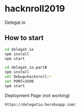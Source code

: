 # hacknroll2019

Delegat.io

## How to start

```bash
cd delegat.io
npm install
npm start
```

```bash
cd delegat.io.partB
npm install
set Debug=hacknroll:*
set PORT=3500
npm start
```


Deployment Page (not working)
```
https://delegatio.herokuapp.com/
```
